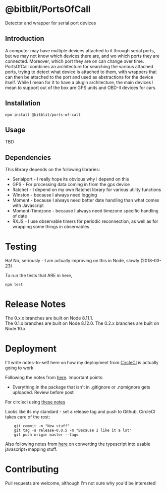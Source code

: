 # @bitblit/PortsOfCall

Detector and wrapper for serial port devices

## Introduction

A computer may have multiple devices attached to it through serial ports, but we may not know which devices there
are, and wo which ports they are connected.  Moreover, which port they are on can change over time.  PortsOfCall
combines an architecture for searching the various attached ports, trying to detect what device is attached to
them, with wrappers that can then be attached to the port and used as abstractions for the device itself.  While
I mean for it to have a plugin architecture, the main devices I mean to support out of the box are GPS units
and OBD-II devices for cars.

## Installation
`npm install @bitblit/ports-of-call`

## Usage

TBD

## Dependencies

This library depends on the following libraries:

* Serialport - I really hope its obvious why I depend on this
* GPS - For processing data coming in from the gps device
* Ratchet - I depend on my own Ratchet library for various utility functions
* Winston - because I always need logging
* Moment - because I always need better date handling than what comes with Javascript
* Moment-Timezone - because I always need timezone specific handling of date
* RXJS - I use observable timers for periodic reconnection, as well as for wrapping some things in observables

# Testing
Ha!  No, seriously - I am actually improving on this in Node, slowly (2018-03-23)

To run the tests that ARE in here,

`npm test`

# Release Notes
The 0.x.x branches are built on Node 8.11.1.  
The 0.1.x branches are built on Node 8.12.0.
The 0.2.x branches are built on Node 10.x


# Deployment

I'll write notes-to-self here on how my deployment from [CircleCI](https://circleci.com) is actually going to work.

Following the notes from [here](https://docs.npmjs.com/getting-started/publishing-npm-packages).  Important points:

* Everything in the package that isn't in .gitignore or .npmignore gets uploaded.  Review before post

For circleci using [these notes](https://circleci.com/docs/1.0/npm-continuous-deployment/)

Looks like its my standard - set a release tag and push to Github, CircleCI takes care of the rest:

```
    git commit -m "New stuff"
    git tag -a release-0.0.5 -m "Because I like it a lot"
    git push origin master --tags

```

Also following notes from [here](https://ljn.io/posts/publishing-typescript-projects-with-npm/) on converting the
typescript into usable javascript+mapping stuff.



# Contributing

Pull requests are welcome, although I'm not sure why you'd be interested!
